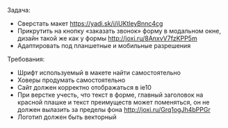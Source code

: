 Задача:

- Сверстать макет https://yadi.sk/i/iUKtleyBnnc4cg
- Прикрутить на кнопку «заказать звонок» форму в модальном окне, дизайн такой же как у формы http://joxi.ru/8AnxvV7fzKPP5m
- Адаптировать под планшетные и мобильные разрешения

Требования:

- Шрифт используемый в макете найти самостоятельно
- Ховеры продумать самостоятельно
- Сайт должен корректно отображаться в ie10
- При верстке учесть, что текст в форме, главный заголовок на красной плашке и текст преимуществ может поменяться, он не должен вылазить за пределы фона
http://joxi.ru/Grq1ogJh4bPPGr
- Логотип должен быть векторный
